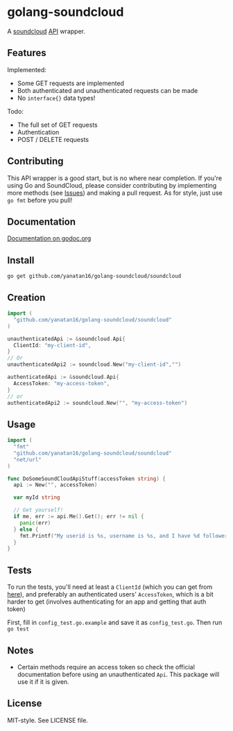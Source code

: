 # golang-soundcloud

A [soundcloud](http://soundcloud.com) [API](http://developers.soundcloud.com) wrapper.

## Features

Implemented:

- Some GET requests are implemented
- Both authenticated and unauthenticated requests can be made
- No `interface{}` data types!

Todo:

- The full set of GET requests
- Authentication
- POST / DELETE requests

## Contributing

This API wrapper is a good start, but is no where near completion. If you're using Go and SoundCloud, please consider contributing by implementing more methods (see [Issues](https://github.com/yanatan16/golang-soundcloud/issues)) and making a pull request. As for style, just use `go fmt` before you pull!

## Documentation

[Documentation on godoc.org](http://godoc.org/github.com/yanatan16/golang-soundcloud/soundcloud)

## Install

```
go get github.com/yanatan16/golang-soundcloud/soundcloud
```

## Creation

```go
import (
  "github.com/yanatan16/golang-soundcloud/soundcloud"
)

unauthenticatedApi := &soundcloud.Api{
  ClientId: "my-client-id",
}
// Or
unauthenticatedApi2 := soundcloud.New("my-client-id","")

authenticatedApi := &soundcloud.Api{
  AccessToken: "my-access-token",
}
// or
authenticatedApi2 := soundcloud.New("", "my-access-token")
```

## Usage

```go
import (
  "fmt"
  "github.com/yanatan16/golang-soundcloud/soundcloud"
  "net/url"
)

func DoSomeSoundCloudApiStuff(accessToken string) {
  api := New("", accessToken)

  var myId string

  // Get yourself!
  if me, err := api.Me().Get(); err != nil {
    panic(err)
  } else {
    fmt.Printf("My userid is %s, username is %s, and I have %d followers\n", me.Id, me.Username, me.FollowerCount)
  }
}
```

## Tests

To run the tests, you'll need at least a `ClientId` (which you can get from [here](http://soundcloud.com/developer/clients/manage/)), and preferably an authenticated users' `AccessToken`, which is a bit harder to get (involves authenticating for an app and getting that auth token)

First, fill in `config_test.go.example` and save it as `config_test.go`. Then run `go test`

## Notes

- Certain methods require an access token so check the official documentation before using an unauthenticated `Api`. This package will use it if it is given.

## License

MIT-style. See LICENSE file.